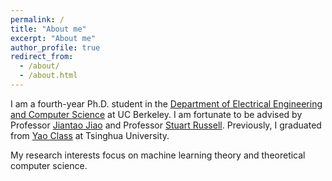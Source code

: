 ```yaml
---
permalink: /
title: "About me"
excerpt: "About me"
author_profile: true
redirect_from: 
  - /about/
  - /about.html
---
```


I am a fourth-year Ph.D. student in the [Department of Electrical Engineering and Computer Science](https://eecs.berkeley.edu/) at UC Berkeley. I am fortunate to be advised by Professor [Jiantao Jiao](https://people.eecs.berkeley.edu/~jiantao/) and Professor [Stuart Russell](https://people.eecs.berkeley.edu/~russell/). Previously, I graduated from [Yao Class](https://iiis.tsinghua.edu.cn/en/yaoclass/) at Tsinghua University.

My research interests focus on machine learning theory and theoretical computer science.